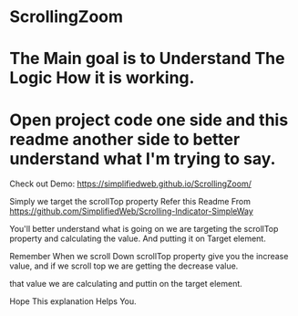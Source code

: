 # ScrollingZoom
# The Main goal is to Understand The Logic How it is working.
# Open project code one side and this readme another side to better understand what I'm trying to say.
Check out Demo:  https://simplifiedweb.github.io/ScrollingZoom/

Simply we target the scrollTop property Refer this Readme From https://github.com/SimplifiedWeb/Scrolling-Indicator-SimpleWay

You'll better understand what is going on we are targeting the scrollTop property and calculating the value. And putting it on Target element.

Remember When we scroll Down scrollTop property give you the increase value, and if we scroll top we are getting the decrease value.

that value we are calculating and puttin on the target element.


Hope This explanation Helps You.

















